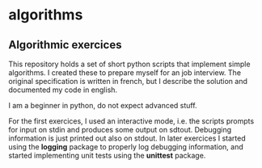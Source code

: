 # algorithms
## Algorithmic exercices

This repository holds a set of short python scripts that implement simple algorithms.
I created these to prepare myself for an job interview.
The original specification is written in french, but I describe the solution and documented my code in english.

I am a beginner in python, do not expect advanced stuff.

For the first exercices, I used an interactive mode, i.e. the scripts prompts for input on stdin and produces some output on sdtout.
Debugging information is just printed out also on stdout.
In later exercices I started using the **logging** package to properly log debugging information,
and started implementing unit tests using the **unittest** package.

